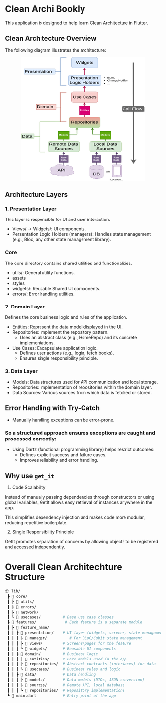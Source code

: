 # Clean Archi Bookly
This application is designed to help learn Clean Architecture in Flutter.

## Clean Architecture Overview
The following diagram illustrates the architecture:

<div style="text-align: center;">
<img src="Clean-Architecture-Flutter-Diagram.webp" alt="Beautiful Landscape" width="400" height="400">
</div>

## Architecture Layers 
### 1. Presentation Layer
This layer is responsible for UI and user interaction.
- Views/ -> Widgets/: UI components.
- Persentation Logic Holders (managers): Handles state management (e.g., Bloc, any other state management library).

### Core

The core directory contains shared utilities and functionalities.
- utils/: General utility functions.
- assets
- styles
- widgets/: Reusable Shared UI components.
- errors/: Error handling utilities.
      
### 2. Domain Layer 
Defines the core business logic and rules of the application.
- Entities: Represent the data model displayed in the UI.
- Repositories: Implement the repository pattern.
  - Uses an abstract class (e.g., HomeRepo) and its concrete implementations.
- Use Cases: Encapsulate application logic.
  - Defines user actions (e.g., login, fetch books).
  - Ensures single responsibility principle.

### 3. Data Layer 
- Models: Data structures used for API communication and local storage.
- Repositories: Implementation of repositories within the domain layer.
- Data Sources: Various sources from which data is fetched or stored.

## Error Handling with Try-Catch
- Manually handling exceptions can be error-prone.
### So a structured approach ensures exceptions are caught and processed correctly:
- Using Dartz (functional programming library) helps restrict outcomes:
  - Defines explicit success and failure cases.
  - Improves reliability and error handling.

## Why use `get_it`
1. Code Scalability

Instead of manually passing dependencies through constructors or using global variables, GetIt allows easy retrieval of instances anywhere in the app.

This simplifies dependency injection and makes code more modular, reducing repetitive boilerplate.



2. Single Responsibility Principle

GetIt promotes separation of concerns by allowing objects to be registered and accessed independently.


# Overall Clean Architechture Structure
```bash
📦 lib/
 ┣ 📂 core/                
 ┃ ┣ 📂 utils/             
 ┃ ┣ 📂 errors/            
 ┃ ┣ 📂 network/           
 ┃ ┗ 📂 usecases/          # Base use case classes  
 ┣ 📂 features/             # Each feature is a separate module  
 ┃ ┣ 📂 feature_name/      
 ┃ ┃ ┣ 📂 presentation/    # UI layer (widgets, screens, state management)
 ┃ ┃ ┃ ┣ 📂 manager/          # For BLoC/Cubit state management 
 ┃ ┃ ┃ ┣ 📂 views/         # Screens/pages for the feature
 ┃ ┃ ┃ ┗ 📂 widgets/       # Reusable UI components  
 ┃ ┃ ┣ 📂 domain/          # Business logic  
 ┃ ┃ ┃ ┣ 📂 entities/      # Core models used in the app  
 ┃ ┃ ┃ ┣ 📂 repositories/  # Abstract contracts (interfaces) for data  
 ┃ ┃ ┃ ┗ 📂 usecases/      # Business rules and logic  
 ┃ ┃ ┣ 📂 data/            # Data handling  
 ┃ ┃ ┃ ┣ 📂 models/        # Data models (DTOs, JSON conversion)  
 ┃ ┃ ┃ ┣ 📂 sources/       # Remote API, local database  
 ┃ ┃ ┃ ┗ 📂 repositories/  # Repository implementations  
 ┗ 📂 main.dart            # Entry point of the app  
```
